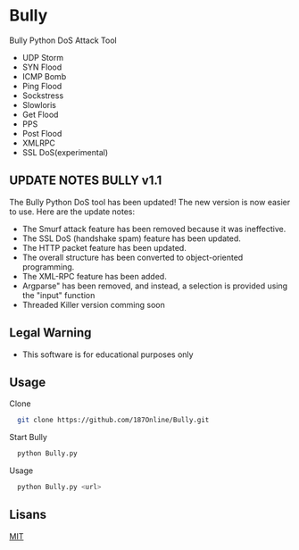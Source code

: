 
# Bully

Bully Python DoS Attack Tool 
* UDP Storm 
* SYN Flood
* ICMP Bomb
* Ping Flood
* Sockstress 
* Slowloris
* Get Flood
* PPS
* Post Flood
* XMLRPC 
* SSL DoS(experimental)

## UPDATE NOTES BULLY v1.1 
 
 The Bully Python DoS tool has been updated! The new version is now easier to use. Here are the update notes:
* The Smurf attack feature has been removed because it was ineffective.
* The SSL DoS (handshake spam) feature has been updated.
* The HTTP packet feature has been updated.
* The overall structure has been converted to object-oriented programming.
* The XML-RPC feature has been added.
* Argparse" has been removed, and instead, a selection is provided using the "input" function
* Threaded Killer version comming soon 


## Legal Warning 

* This software is for educational purposes only

## Usage

Clone

```bash
  git clone https://github.com/187Online/Bully.git
```


Start Bully
```bash
  python Bully.py 
```

  
Usage
```bash
  python Bully.py <url> 
```

## Lisans

[MIT](https://choosealicense.com/licenses/mit/)

  
